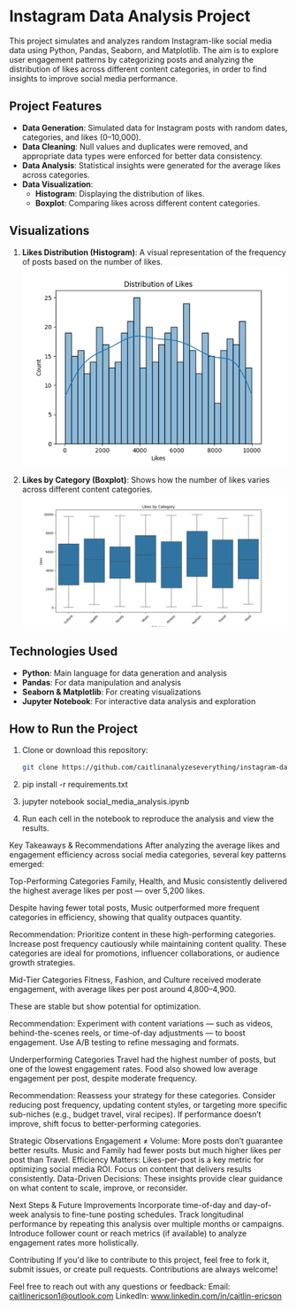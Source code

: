 # Instagram Data Analysis Project

This project simulates and analyzes random Instagram-like social media data using Python, Pandas, Seaborn, and Matplotlib. 
The aim is to explore user engagement patterns by categorizing posts and analyzing the distribution of likes across different content categories,
in order to find insights to improve social media performance.

## Project Features

- **Data Generation**: Simulated data for Instagram posts with random dates, categories, and likes (0–10,000).
- **Data Cleaning**: Null values and duplicates were removed, and appropriate data types were enforced for better data consistency.
- **Data Analysis**: Statistical insights were generated for the average likes across categories.
- **Data Visualization**: 
    - **Histogram**: Displaying the distribution of likes.
    - **Boxplot**: Comparing likes across different content categories.

## Visualizations

1. **Likes Distribution (Histogram)**: A visual representation of the frequency of posts based on the number of likes.
   ![Likes Histogram](likes_histogram.png)

2. **Likes by Category (Boxplot)**: Shows how the number of likes varies across different content categories.
   ![Likes by Category Boxplot](category_boxplot.png)

## Technologies Used

- **Python**: Main language for data generation and analysis
- **Pandas**: For data manipulation and analysis
- **Seaborn & Matplotlib**: For creating visualizations
- **Jupyter Notebook**: For interactive data analysis and exploration

## How to Run the Project

1. Clone or download this repository:
   ```bash
   git clone https://github.com/caitlinanalyzeseverything/instagram-data-analysis.git
   
2. pip install -r requirements.txt

3. jupyter notebook social_media_analysis.ipynb
   
4. Run each cell in the notebook to reproduce the analysis and view the results.

Key Takeaways & Recommendations
After analyzing the average likes and engagement efficiency across social media categories, several key patterns emerged:

Top-Performing Categories
Family, Health, and Music consistently delivered the highest average likes per post — over 5,200 likes.

Despite having fewer total posts, Music outperformed more frequent categories in efficiency, showing that quality outpaces quantity.

Recommendation:
Prioritize content in these high-performing categories. Increase post frequency cautiously while maintaining content quality. 
These categories are ideal for promotions, influencer collaborations, or audience growth strategies.

Mid-Tier Categories
Fitness, Fashion, and Culture received moderate engagement, with average likes per post around 4,800–4,900.

These are stable but show potential for optimization.

Recommendation:
Experiment with content variations — such as videos, behind-the-scenes reels, or time-of-day adjustments — to boost engagement.
Use A/B testing to refine messaging and formats.

Underperforming Categories
Travel had the highest number of posts, but one of the lowest engagement rates.
Food also showed low average engagement per post, despite moderate frequency.

Recommendation:
Reassess your strategy for these categories. Consider reducing post frequency, updating content styles, or targeting more specific
sub-niches (e.g., budget travel, viral recipes). If performance doesn’t improve, shift focus to better-performing categories.

Strategic Observations
Engagement ≠ Volume: More posts don’t guarantee better results. Music and Family had fewer posts but much higher likes per post than Travel.
Efficiency Matters: Likes-per-post is a key metric for optimizing social media ROI. Focus on content that delivers results consistently.
Data-Driven Decisions: These insights provide clear guidance on what content to scale, improve, or reconsider.

Next Steps & Future Improvements
Incorporate time-of-day and day-of-week analysis to fine-tune posting schedules.
Track longitudinal performance by repeating this analysis over multiple months or campaigns.
Introduce follower count or reach metrics (if available) to analyze engagement rates more holistically.

Contributing
If you'd like to contribute to this project, feel free to fork it, submit issues, or create pull requests. Contributions are always welcome!

Feel free to reach out with any questions or feedback:
Email: caitlinericson1@outlook.com
LinkedIn: www.linkedin.com/in/caitlin-ericson








